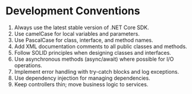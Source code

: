 # Development Conventions

1. Always use the latest stable version of .NET Core SDK.
2. Use camelCase for local variables and parameters.
3. Use PascalCase for class, interface, and method names.
4. Add XML documentation comments to all public classes and methods.
5. Follow SOLID principles when designing classes and interfaces.
6. Use asynchronous methods (async/await) where possible for I/O operations.
7. Implement error handling with try-catch blocks and log exceptions.
8. Use dependency injection for managing dependencies.
9. Keep controllers thin; move business logic to services.
